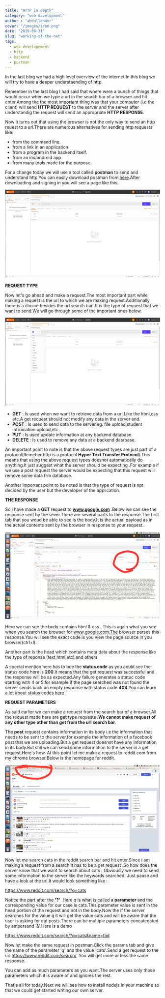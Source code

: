 ```yaml
---
title: "HTTP in depth"
category: "web development"
author : "abdullah4vr"
cover: "/images/icon.png"
date: "2019-08-31"
slug: "working-of-the-net"
tags:
  - web developement
  - http
  - backend
  - postman
---
```


In the last blog we had a high level overview of the internet.In this blog we will try to have a deeper understaending of http.

Remember in the last blog I had said that where were a bunch of things that would occur when we type a url in the search bar of a browser and hit enter.Among the the most important thing was that your computer (i.e the client) will send **HTTP REQUEST** to the server and the server after understandig the request will send an appropriate **HTTP RESPONSE**.

Now it turns out that using the browser is not the only way to send an http reuest to a url.There are numerous alternatives for sending http requests like:
- from the command line.
- from a link in an application
- from a program in the backend itself.
- from an ios/android app 
- from many tools made for the purpose.

For a change today we will use a tool called **postman** to send and understand http.You can easily download postman from [here](https://www.getpostman.com/downloads/).After downloading and signing in you will see a page like this.

![postman](postman.png)


**REQUEST TYPE**

Now let's go ahead and make a request.The most important part while making a request is the url to  which we are making request.Additionally there is a choice besides the url search bar .It is the type of request that we want to send.We will go through some of the important ones below.

![options](options.png)

- **GET**    :  Is used when we want to retrieve data from a url.Like the html,css etc.A get request should not modify
                any data in the server end.
- **POST**   :  Is used to send data to the server.eg. file upload,student infromation upload,etc .
- **PUT**    :  Is used update information at any backend database.
- **DELETE** :  Is used to remove any data at a backend database.

An important point to note is that the above request types are just part of a protocol(Remeber http is a protocol **Hyper Text Transfer Protocol**).This means that using the above request types doesnot automatically do anything.It just suggest what the server should be expecting .For example if we use a post request the server would be expecting that this request will remove some data frm database.

Another important point to be noted is that the type of request is npt decided by the user but the developer of the application.

**THE RESPONSE**

So i have made a **GET** request to **www.google.com** .Below we can see the response sent by the sever.There are several parts to the response.The first tab that you woud be able to see is the body.It is the actual payload as in the actual contents sent by the browser in response to your request.

![google](google.jpg)

Here we can see the body contains html & css . This is again what you see when you search the browser for www.google.com.The browser parses this response.You will see the exact code is you view the page source in you browser(ctrl+I).


Another part is the head which contains meta data about the response like the type of reponse (text,html,etc) and others.

A special mention here has to bee the  **status code** as you could see the status code here is **200**.It means that the get request was successful and the response will be as expected.Any failure generates a statuc code starting with 4 or 5.for example if the page searched was not found the server sends back an empty response with status code **404**.You can learn a lot about status codes [here](https://www.tutorialspoint.com/http/http_status_codes.htm)

**REQUEST PARAMETERS**

As said earlier we can make a request from the search bar of a browser.All the request made here are **get** type requests .**We cannot make request of any other type other than get from the url search bar**.

The **post** request contains information in its body i.e the information that needs to be sent to the server,for example the information of a facebook post that we are uploading.But a get request doesnot have any information in its body.But still we can send some information to the server in a get request.Here's how.
At this point let me make a request to reddit.com from my chrome browser.Below is the homepage for reddit.

![reddit](reddit.jpg)

Now let me search cats in the reddit search bar and hit enter.Since i am making a request from a search it has to be a get request .So how does the server know that we want to search about cats . Obviously we need to send some information to the server like the heywords searched.
Just pause and have a look at the url.It would look something like :

https://www.reddit.com/search/?q=cats

Notice the part after the **'?'** .Here q is what is called a **parameter** and the corresponding value for our case is cats.This parameter value is sent in the head portion of the request and not in the body.Now the if the server searches for the value q it will get the value cats and will be aware that the user is asking for cat posts.There can be multiple parameters concatenated by ampersand '&'.Here is a demo 

https://www.reddit.com/search/?q=cats&name=fad

Now let make the same request in postman.Click the params tab and give the name of the parameter 'q' and the value 'cats'.Send a get request to the url https://www.reddit.com/search/ .You will get more or less the same response.

You can add as much parameters as you want.The server uses only those parameters which it is aware of and ignores the rest.

That's all for today.Next we will see how to install nodejs in your machine so that we could get started writing our own server.